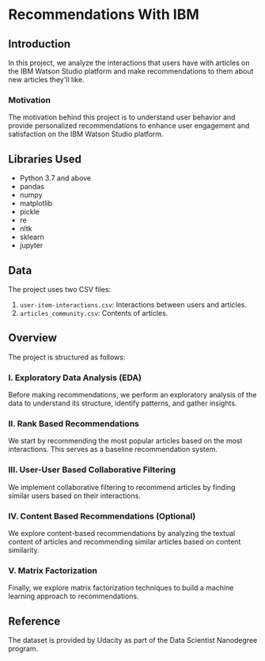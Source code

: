 # Recommendations With IBM

## Introduction

In this project, we analyze the interactions that users have with articles on the IBM Watson Studio platform and make recommendations to them about new articles they'll like.

### Motivation

The motivation behind this project is to understand user behavior and provide personalized recommendations to enhance user engagement and satisfaction on the IBM Watson Studio platform.

## Libraries Used

- Python 3.7 and above
- pandas
- numpy
- matplotlib
- pickle
- re
- nltk
- sklearn
- jupyter

## Data

The project uses two CSV files:

1. `user-item-interactions.csv`: Interactions between users and articles.
2. `articles_community.csv`: Contents of articles.

## Overview

The project is structured as follows:

### I. Exploratory Data Analysis (EDA)

Before making recommendations, we perform an exploratory analysis of the data to understand its structure, identify patterns, and gather insights.

### II. Rank Based Recommendations

We start by recommending the most popular articles based on the most interactions. This serves as a baseline recommendation system.

### III. User-User Based Collaborative Filtering

We implement collaborative filtering to recommend articles by finding similar users based on their interactions.

### IV. Content Based Recommendations (Optional)

We explore content-based recommendations by analyzing the textual content of articles and recommending similar articles based on content similarity.

### V. Matrix Factorization

Finally, we explore matrix factorization techniques to build a machine learning approach to recommendations.

## Reference

The dataset is provided by Udacity as part of the Data Scientist Nanodegree program.
